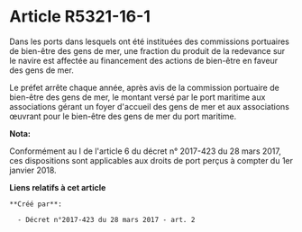# Article R5321-16-1

Dans les ports dans lesquels ont été instituées des commissions portuaires de bien-être des gens de mer, une fraction du
produit de la redevance sur le navire est affectée au financement des actions de bien-être en faveur des gens de mer.

Le préfet arrête chaque année, après avis de la commission portuaire de bien-être des gens de mer, le montant versé par le
port maritime aux associations gérant un foyer d'accueil des gens de mer et aux associations œuvrant pour le bien-être des
gens de mer du port maritime.

**Nota:**

Conformément au I de l'article 6 du décret n° 2017-423 du 28 mars 2017, ces dispositions sont applicables aux droits de port
perçus à compter du 1er janvier 2018.

**Liens relatifs à cet article**

	**Créé par**:

	  - Décret n°2017-423 du 28 mars 2017 - art. 2
